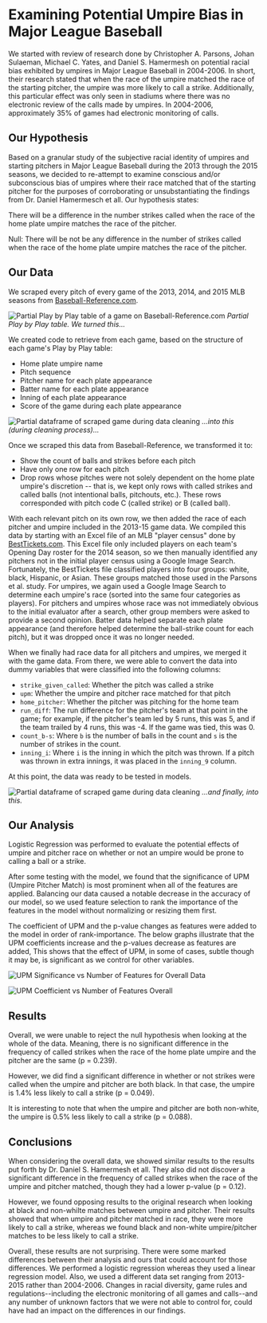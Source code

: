 # Examining Potential Umpire Bias in Major League Baseball

We started with review of research done by Christopher A. Parsons, Johan Sulaeman, Michael C. Yates, and Daniel S. Hamermesh on potential racial bias exhibited by umpires in Major League Baseball in 2004-2006. In short, their research stated that when the race of the umpire matched the race of the starting pitcher, the umpire was more likely to call a strike. Additionally, this particular effect was only seen in stadiums where there was no electronic review of the calls made by umpires. In 2004-2006, approximately 35% of games had electronic monitoring of calls.

## Our Hypothesis

Based on a granular study of the subjective racial identity of umpires and starting pitchers in Major League Baseball during the 2013 through the 2015 seasons, we decided to re-attempt to examine conscious and/or subconscious bias of umpires where their race matched that of the starting pitcher for the purposes of corroborating or unsubstantiating the findings from Dr. Daniel Hamermesch et all. Our hypothesis states:

There will be a difference in the number strikes called when the race of the home plate umpire matches the race of the pitcher.

Null: There will be not be any difference in the number of strikes called when the race of the home plate umpire matches the race of the pitcher.

## Our Data

We scraped every pitch of every game of the 2013, 2014, and 2015 MLB seasons from [Baseball-Reference.com](https://www.baseball-reference.com).

![Partial Play by Play table of a game on Baseball-Reference.com](https://github.com/AshleyMcGee/MLB/blob/master/images/game_scrape_play-by-play.PNG)
*Partial Play by Play table. We turned this...*

We created code to retrieve from each game, based on the structure of each game's Play by Play table:
* Home plate umpire name
* Pitch sequence
* Pitcher name for each plate appearance
* Batter name for each plate appearance
* Inning of each plate appearance
* Score of the game during each plate appearance

![Partial dataframe of scraped game during data cleaning](https://github.com/AshleyMcGee/MLB/blob/master/images/game_scrape_dataframe.PNG)
*...into this (during cleaning process)...*

Once we scraped this data from Baseball-Reference, we transformed it to:
* Show the count of balls and strikes before each pitch
* Have only one row for each pitch
* Drop rows whose pitches were not solely dependent on the home plate umpire's discretion -- that is, we kept only rows with called strikes and called balls (not intentional balls, pitchouts, etc.). These rows corresponded with pitch code C (called strike) or B (called ball).

With each relevant pitch on its own row, we then added the race of each pitcher and umpire included in the 2013-15 game data. We compiled this data by starting with an Excel file of an MLB "player census" done by [BestTickets.com](www.besttickets.com/blog/mlb-players-census/). This Excel file only included players on each team's Opening Day roster for the 2014 season, so we then manually identified any pitchers not in the initial player census using a Google Image Search. Fortunately, the BestTickets file classified players into four groups: white, black, Hispanic, or Asian. These groups matched those used in the Parsons et al. study. For umpires, we again used a Google Image Search to determine each umpire's race (sorted into the same four categories as players). For pitchers and umpires whose race was not immediately obvious to the initial evaluator after a search, other group members were asked to provide a second opinion.  Batter data helped separate each plate appearance (and therefore helped determine the ball-strike count for each pitch), but it was dropped once it was no longer needed.

When we finally had race data for all pitchers and umpires, we merged it with the game data. From there, we were able to convert the data into dummy variables that were classified into the following columns:
* `strike_given_called`: Whether the pitch was called a strike
* `upm`: Whether the umpire and pitcher race matched for that pitch
* `home_pitcher`: Whether the pitcher was pitching for the home team
* `run_diff`: The run difference for the pitcher's team at that point in the game; for example, if the pitcher's team led by 5 runs, this was 5, and if the team trailed by 4 runs, this was -4. If the game was tied, this was 0.
* `count_b-s`: Where `b` is the number of balls in the count and `s` is the number of strikes in the count.
* `inning_i`: Where `i` is the inning in which the pitch was thrown. If a pitch was thrown in extra innings, it was placed in the `inning_9` column.

At this point, the data was ready to be tested in models.

![Partial dataframe of scraped game during data cleaning](https://github.com/AshleyMcGee/MLB/blob/master/images/game_scrape_dummy-variables.PNG)
*...and finally, into this.*

## Our Analysis

Logistic Regression was performed to evaluate the potential effects of umpire and pitcher race on whether or not an umpire would be prone to calling a ball or a strike.

After some testing with the model, we found that the significance of UPM (Umpire Pitcher Match) is most prominent when all of the features are applied.
Balancing our data caused a notable decrease in the accuracy of our model, so we used feature selection to rank the importance of the features in the model without normalizing or resizing them first.

The coefficient of UPM and the p-value changes as features were added to the model in order of rank-importance. The below graphs illustrate that the UPM coefficients increase and the p-values decrease as features are added, This shows that the effect of UPM, in some of cases, subtle though it may be, is significant as we control for other variables.

![UPM Significance vs Number of Features for Overall Data](https://github.com/AshleyMcGee/MLB/blob/master/images/p_vs_nf_overall.png)

![UPM Coefficient vs Number of Features Overall](https://github.com/AshleyMcGee/MLB/blob/master/images/upm_vs_nf_overall.png)

## Results

Overall, we were unable to reject the null hypothesis when looking at the whole of the data. Meaning, there is no significant difference in the frequency of called strikes when the race of the home plate umpire and the pitcher are the same (p = 0.239). 

However, we did find a significant difference in whether or not strikes were called when the umpire and pitcher are both black. In that case, the umpire is 1.4% less likely to call a strike (p = 0.049).

It is interesting to note that when the umpire and pitcher are both non-white, the umpire is 0.5% less likely to call a strike (p = 0.088).

## Conclusions

When considering the overall data, we showed similar results to the results put forth by Dr. Daniel S. Hamermesh et all. They also did not discover a significant difference in the frequency of called strikes when the race of the umpire and pitcher matched, though they had a lower p-value (p = 0.12).

However, we found opposing results to the original research when looking at black and non-whilte matches between umpire and pitcher. Their results showed that when umpire and pitcher matched in race, they were more likely to call a strike, whereas we found black and non-white umpire/pitcher matches to be less likely to call a strike.

Overall, these results are not surprising. There were some marked differences between their analysis and ours that could account for those differences. We performed a logistic regression whereas they used a linear regression model. Also, we used a different data set ranging from 2013-2015 rather than 2004-2006. Changes in racial diversity, game rules and regulations--including the electronic monitoring of all games and calls--and any number of unknown factors that we were not able to control for, could have had an impact on the differences in our findings.